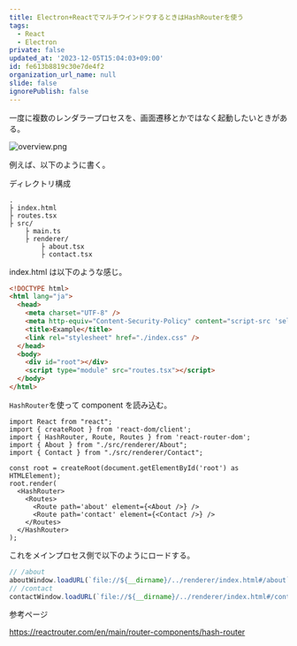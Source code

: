```yaml
---
title: Electron+ReactでマルチウインドウするときはHashRouterを使う
tags:
  - React
  - Electron
private: false
updated_at: '2023-12-05T15:04:03+09:00'
id: fe613b8819c30e7de4f2
organization_url_name: null
slide: false
ignorePublish: false
---
```

一度に複数のレンダラープロセスを、画面遷移とかではなく起動したいときがある。

![overview.png](https://qiita-image-store.s3.ap-northeast-1.amazonaws.com/0/59081/e7d24a5d-16b3-bddd-d92d-722bec7505de.png)

例えば、以下のように書く。

ディレクトリ構成

```
.
├ index.html
├ routes.tsx
├ src/
    ├ main.ts
    ├ renderer/
        ├ about.tsx
        ├ contact.tsx
```

index.html は以下のような感じ。

```html
<!DOCTYPE html>
<html lang="ja">
  <head>
    <meta charset="UTF-8" />
    <meta http-equiv="Content-Security-Policy" content="script-src 'self' 'unsafe-inline'" />
    <title>Example</title>
    <link rel="stylesheet" href="./index.css" />
  </head>
  <body>
    <div id="root"></div>
    <script type="module" src="routes.tsx"></script>
  </body>
</html>
```

`HashRouter`を使って component を読み込む。

```jsx:routes.tsx
import React from "react";
import { createRoot } from 'react-dom/client';
import { HashRouter, Route, Routes } from 'react-router-dom';
import { About } from "./src/renderer/About";
import { Contact } from "./src/renderer/Contact";

const root = createRoot(document.getElementById('root') as HTMLElement);
root.render(
  <HashRouter>
    <Routes>
      <Route path='about' element={<About />} />
      <Route path='contact' element={<Contact />} />
    </Routes>
  </HashRouter>
);
```

これをメインプロセス側で以下のようにロードする。

```js:main.ts
// /about
aboutWindow.loadURL(`file://${__dirname}/../renderer/index.html#/about`);
// /contact
contactWindow.loadURL(`file://${__dirname}/../renderer/index.html#/contact`);
```

参考ページ

https://reactrouter.com/en/main/router-components/hash-router
